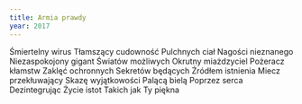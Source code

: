 ```yaml
---
title: Armia prawdy
year: 2017
---
```


Śmiertelny wirus
Tłamszący cudowność
Pulchnych ciał
Nagości nieznanego
Niezaspokojony gigant
Światów możliwych
Okrutny miażdzyciel
Pożeracz kłamstw
Zaklęć ochronnych
Sekretów będących
Źródłem istnienia
Miecz przekłuwający
Skazę wyjątkowości
Palącą bielą
Poprzez serca
Dezintegrując
Życie istot
Takich jak
Ty piękna
